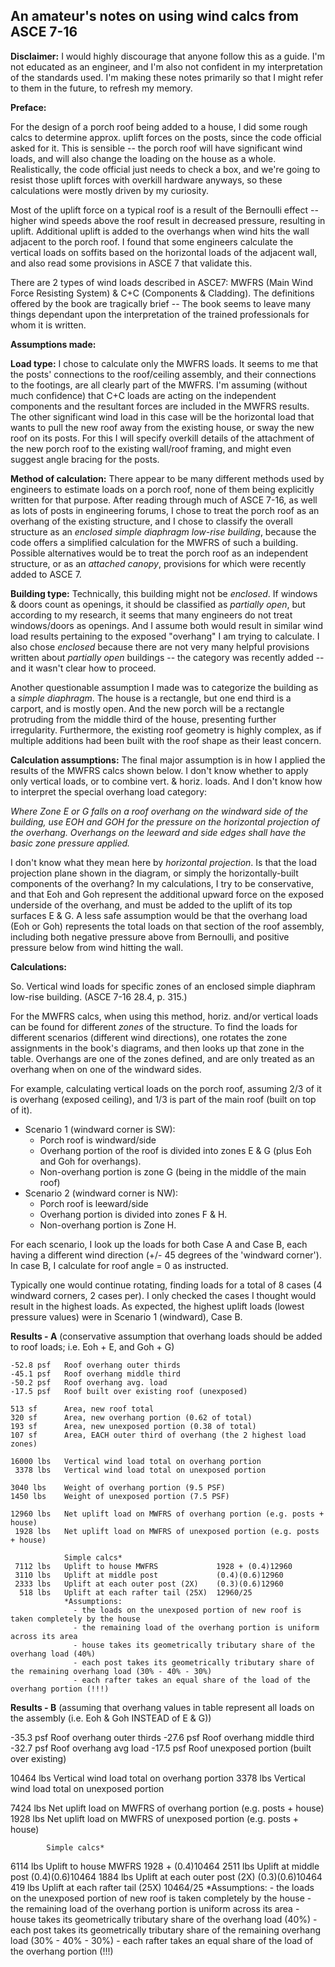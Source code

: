 ## An amateur's notes on using wind calcs from ASCE 7-16

**Disclaimer:** I would highly discourage that anyone follow this as a guide. I'm not educated as an engineer, and I'm also not confident in my interpretation of the standards used. I'm making these notes primarily so that I might refer to them in the future, to refresh my memory.

**Preface:**

For the design of a porch roof being added to a house, I did some rough calcs to determine approx. uplift forces on the posts, since the code official asked for it.  This is sensible -- the porch roof will have significant wind loads, and will also change the loading on the house as a whole.  Realistically, the code official just needs to check a box, and we're going to resist those uplift forces with overkill hardware anyways, so these calculations were mostly driven by my curiosity. 

Most of the uplift force on a typical roof is a result of the Bernoulli effect -- higher wind speeds above the roof result in decreased pressure, resulting in uplift.  Additional uplift is added to the overhangs when wind hits the wall adjacent to the porch roof.  I found that some engineers calculate the vertical loads on soffits based on the horizontal loads of the adjacent wall, and also read some provisions in ASCE 7 that validate this.

There are 2 types of wind loads described in ASCE7: MWFRS (Main Wind Force Resisting System) & C+C (Components & Cladding).  The definitions offered by the book are tragically brief -- The book seems to leave many things dependant upon the interpretation of the trained professionals for whom it is written. 

**Assumptions made:**

**Load type:** I chose to calculate only the MWFRS loads. It seems to me that the posts' connections to the roof/ceiling assembly, and their connections to the footings, are all clearly part of the MWFRS.  I'm assuming (without much confidence) that C+C loads are acting on the independent components and the resultant forces are included in the MWFRS results.  The other significant wind load in this case will be the horizontal load that wants to pull the new roof away from the existing house, or sway the new roof on its posts. For this I will specify overkill details of the attachment of the new porch roof to the existing wall/roof framing, and might even suggest angle bracing for the posts.

**Method of calculation:** There appear to be many different methods used by engineers to estimate loads on a porch roof, none of them being explicitly written for that purpose.  After reading through much of ASCE 7-16, as well as lots of posts in engineering forums, I chose to treat the porch roof as an overhang of the existing structure, and I chose to classify the overall structure as an *enclosed simple diaphragm low-rise building*, because the code offers a simplified calculation for the MWFRS of such a building.  Possible alternatives would be to treat the porch roof as an independent structure, or as an *attached canopy*, provisions for which were recently added to ASCE 7.

**Building type:** Technically, this building might not be *enclosed*. If windows & doors count as openings, it should be classified as *partially open*, but according to my research, it seems that many engineers do not treat windows/doors as openings.  And I assume both would result in similar wind load results pertaining to the exposed "overhang" I am trying to calculate.  I also chose *enclosed* because there are not very many helpful provisions written about *partially open* buildings -- the category was recently added -- and it wasn't clear how to proceed.

Another questionable assumption I made was to categorize the building as a *simple diaphragm*.  The house is a rectangle, but one end third is a carport, and is mostly open.  And the new porch will be a rectangle protruding from the middle third of the house, presenting further irregularity.  Furthermore, the existing roof geometry is highly complex, as if multiple additions had been built with the roof shape as their least concern.

**Calculation assumptions:** The final major assumption is in how I applied the results of the MWFRS calcs shown below. I don't know whether to apply only vertical loads, or to combine vert. & horiz. loads.  And I don't know how to interpret the special overhang load category:

*Where Zone E or G falls on a roof overhang on the windward side of the building, use EOH and GOH for the pressure on the
horizontal projection of the overhang. Overhangs on the leeward and side edges shall have the basic zone pressure applied.*

I don't know what they mean here by *horizontal projection*.  Is that the load projection plane shown in the diagram, or simply the horizontally-built components of the overhang? In my calculations, I try to be conservative, and that Eoh and Goh represent the additional upward force on the exposed underside of the overhang, and must be added to the uplift of its top surfaces E & G.  A less safe assumption would be that the overhang load (Eoh or Goh) represents the total loads on that section of the roof assembly, including both negative pressure above from Bernoulli, and positive pressure below from wind hitting the wall.

**Calculations:**

So. Vertical wind loads for specific zones of an enclosed simple diaphram low-rise building. (ASCE 7-16 28.4, p. 315.)

For the MWFRS calcs, when using this method, horiz. and/or vertical loads can be found for different *zones* of the structure.  To find the loads for different scenarios (different wind directions), one rotates the zone assignments in the book's diagrams, and then looks up that zone in the table.  Overhangs are one of the zones defined, and are only treated as an overhang when on one of the windward sides. 

For example, calculating vertical loads on the porch roof, assuming 2/3 of it is overhang (exposed ceiling), and 1/3 is part of the main roof (built on top of it).
- Scenario 1 (windward corner is SW):
  - Porch roof is windward/side
  - Overhang portion of the roof is divided into zones E & G (plus Eoh and Goh for overhangs).
  - Non-overhang portion is zone G (being in the middle of the main roof)
- Scenario 2 (windward corner is NW):
  - Porch roof is leeward/side
  - Overhang portion is divided into zones F & H.
  - Non-overhang portion is Zone H.

For each scenario, I look up the loads for both Case A and Case B, each having a different wind direction (+/- 45 degrees of the 'windward corner').  In case B, I calculate for roof angle = 0 as instructed. 

Typically one would continue rotating, finding loads for a total of 8 cases (4 windward corners, 2 cases per).  I only checked the cases I thought would result in the highest loads. As expected, the highest uplift loads (lowest pressure values) were in Scenario 1 (windward), Case B.

**Results - A** (conservative assumption that overhang loads should be added to roof loads; i.e. Eoh + E, and Goh + G)
```
-52.8 psf   Roof overhang outer thirds
-45.1 psf   Roof overhang middle third
-50.2 psf   Roof overhang avg. load
-17.5 psf   Roof built over existing roof (unexposed)

513 sf      Area, new roof total
320 sf      Area, new overhang portion (0.62 of total)
193 sf      Area, new unexposed portion (0.38 of total)
107 sf      Area, EACH outer third of overhang (the 2 highest load zones)

16000 lbs   Vertical wind load total on overhang portion
 3378 lbs   Vertical wind load total on unexposed portion

3040 lbs    Weight of overhang portion (9.5 PSF)
1450 lbs    Weight of unexposed portion (7.5 PSF)

12960 lbs   Net uplift load on MWFRS of overhang portion (e.g. posts + house)
 1928 lbs   Net uplift load on MWFRS of unexposed portion (e.g. posts + house)

            Simple calcs*
 7112 lbs   Uplift to house MWFRS             1928 + (0.4)12960
 3110 lbs   Uplift at middle post             (0.4)(0.6)12960
 2333 lbs   Uplift at each outer post (2X)    (0.3)(0.6)12960
  518 lbs   Uplift at each rafter tail (25X)  12960/25
            *Assumptions:
              - the loads on the unexposed portion of new roof is taken completely by the house
              - the remaining load of the overhang portion is uniform across its area
              - house takes its geometrically tributary share of the overhang load (40%)
              - each post takes its geometrically tributary share of the remaining overhang load (30% - 40% - 30%)
              - each rafter takes an equal share of the load of the overhang portion (!!!)
```

**Results - B** (assuming that overhang values in table represent all loads on the assembly (i.e. Eoh & Goh INSTEAD of E & G))

-35.3 psf   Roof overhang outer thirds
-27.6 psf   Roof overhang middle third
-32.7 psf   Roof overhang avg load
-17.5 psf   Roof unexposed portion (built over existing)

10464 lbs   Vertical wind load total on overhang portion
 3378 lbs   Vertical wind load total on unexposed portion

 7424 lbs   Net uplift load on MWFRS of overhang portion (e.g. posts + house)
 1928 lbs   Net uplift load on MWFRS of unexposed portion (e.g. posts + house)

            Simple calcs*
 6114 lbs   Uplift to house MWFRS             1928 + (0.4)10464
 2511 lbs   Uplift at middle post             (0.4)(0.6)10464
 1884 lbs   Uplift at each outer post (2X)    (0.3)(0.6)10464
  419 lbs   Uplift at each rafter tail (25X)  10464/25
            *Assumptions:
              - the loads on the unexposed portion of new roof is taken completely by the house
              - the remaining load of the overhang portion is uniform across its area
              - house takes its geometrically tributary share of the overhang load (40%)
              - each post takes its geometrically tributary share of the remaining overhang load (30% - 40% - 30%)
              - each rafter takes an equal share of the load of the overhang portion (!!!)
